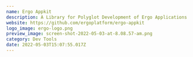 ```yaml
---
name: Ergo Appkit
description: A Library for Polyglot Development of Ergo Applications
website: https://github.com/ergoplatform/ergo-appkit
logo_image: ergo-logo.png
preview_image: screen-shot-2022-05-03-at-8.08.57-am.png
category: Dev Tools
date: 2022-05-03T15:07:55.017Z
---
```

